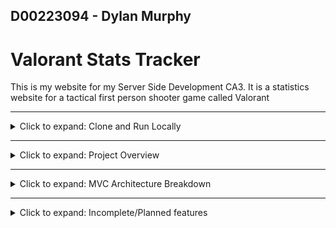 ## D00223094 - Dylan Murphy
# Valorant Stats Tracker
This is my website for my Server Side Development CA3. It is a statistics website for a tactical first person shooter game called Valorant

---

<details>
<summary>Click to expand: Clone and Run Locally</summary>


## Cloning this website.

Follow the instructions below to clone the repository, configure the environment, set up the database, and run the application locally.

### 1. Clone the Repository
```bash
git clone https://github.com/dylanmurph/valostats.git
cd valostats
```

### 2. Install PHP & Node Dependencies
Ensure you have **PHP 8.2**, **Composer**, **Node.js**, and **MySQL** installed.
```bash
composer install
npm install
npm run dev
```

### 3. Configure Environment
Copy the example environment file and set your configuration:
```bash
cp .env.example .env
```
Then edit the following lines in `.env`:
```env
DB_CONNECTION=mysql
DB_HOST=127.0.0.1
DB_PORT=3306
DB_DATABASE=valostats
DB_USERNAME=root
DB_PASSWORD=your_password
```
Then generate the application key:
```bash
php artisan key:generate
```

### 4. Create the Database
Create a MySQL database manually:
```sql
CREATE DATABASE valostats;
```

### 5. Run Migrations & Seeders
```bash
php artisan migrate --seed
```

### 6. Launch the Application
```bash
php artisan serve
```
</details>

---

<details>
<summary>Click to expand: Project Overview</summary>

## Project Overview
This is a Laravel-based web application to display player statistics and information for Valorant. You can view player statistics, leaderboards, maps and agents information.

The application is styled with TailwindCSS, with a dark theme. The backend is built with Laravel and utilising the Eloquent ORM for database interaction.

Pages:
- Home Page
- Leaderboard
- Player Profiles
- Agent List
- Agent Detailed View
- Map List
- Map Detailed View

Features:
- Top 3 players on the home page
- Player profiles displaying their best map/agent as their profile picture/banner
- Sorted Leaderboard with ranks displayed based on elo using valorant_ranks config file
- Best Map/Best Agent logic 
- Dynamic player profile with tabbed content for a clean design
- Use of tailwind.config.js for modular web colour theme

---

## Database & Relationships

This project uses 5 main tables:
- `players`
- `agents`
- `valorant_maps`
- `player_agent_stats`
- `player_map_stats`

### Relationships
- `players` <-> `player_agent_stats`
- `players` <-> `player_map_stats`
- `agents` <->  `player_agent_stats`
- `valorant_maps` <-> `player_map_stats`
- `player_agent_stats` and `player_map_stats`  belong to `player` and `agent/map`

### Seeding
The database is seeded with true map/agent data from Valorant.

The seeder FullStatSeeder generates realistic randomised mock data of players with their map/agent statistics 

### ERD
![ERD Diagram](public\images\erd.png)

</details>

---


<details>
<summary>Click to expand: MVC Architecture Breakdown</summary>

## MVC Architecture Breakdown


### Models
- `Player`, `Agent`, `ValorantMap`, `PlayerAgentStat`, `PlayerMapStat`
- Using Eloquent ORM to simplify database interaction

### Controllers
- `PlayerController`: Handles player profile pages, leaderboard sorting, and player-related logic.
- `AgentController`: Manages listing of agents and individual agent detail pages.
- `MapController`: Similar structure for maps and detailed views.
- `HomeController`: Renders the landing page including top players and stats.

### Views
- Responsive design using TailwindCSS
- Views:
    - `home.blade.php`, `header.blade.php`
    - `players/index.blade.php`(leaderboard), `players/show.blade.php`(player profile)
    - `agents/index.blade.php`(agent list), `agents/show.blade.php`(agent details)
    - `maps/index.blade.php`(map list), `maps/show.blade.php`(map details)


### Config
- `config/valorant_ranks.php`: Custom configuration to set ranks/rank images based on player elo

</details>


---

<details>
<summary>Click to expand: Incomplete/Planned features</summary>

### Incomplete/Planned Features
- Complete match data for 5v5 matches
- Gun statistics
- Accuracy statistics
- Player performance trends/graphs
- Agents leaderboard based on winrate on each map
- Login
- Claim profile by validating Riot ID
- Editing profile design/pictures
- Setting account to private to hide stats from the public 
- Search bar
- Complete mobile integration
- Connect to Riot Games API for live data and complete playerbase statistics

</details>

